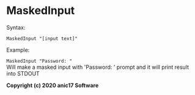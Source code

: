 # MaskedInput

Syntax:  

``MaskedInput "[input text]"``  

Example:  
  
``MaskedInput "Password: "``  
Will make a masked input with 'Password: ' prompt and it will print result into STDOUT  


**Copyright (c) 2020 anic17<!-- https://github.com/anic17 --> Software**
